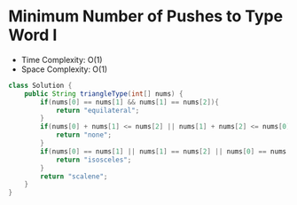 # Minimum Number of Pushes to Type Word I

- Time Complexity: O(1)
- Space Complexity: O(1)

```java
class Solution {
    public String triangleType(int[] nums) {
        if(nums[0] == nums[1] && nums[1] == nums[2]){
            return "equilateral";
        }
        if(nums[0] + nums[1] <= nums[2] || nums[1] + nums[2] <= nums[0] || nums[0] + nums[2] <= nums[1]){
            return "none";
        }
        if(nums[0] == nums[1] || nums[1] == nums[2] || nums[0] == nums[2]){
            return "isosceles";
        }
        return "scalene";
    }
}
```
